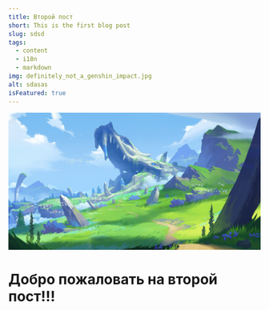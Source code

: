 ```yaml
---
title: Второй пост
short: This is the first blog post
slug: sdsd
tags:
  - content
  - i18n
  - markdown
img: definitely_not_a_genshin_impact.jpg
alt: sdasas
isFeatured: true
---
```


<p style="text-align:center"><img src="/images/posts/definitely_not_a_genshin_impact.jpg"></p>

# Добро пожаловать на второй пост!!!
